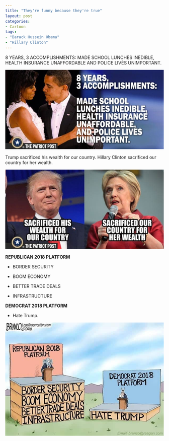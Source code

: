 ```yaml
---
title: "They're funny because they're true"
layout: post
categories:
- Cartoon
tags:
- "Barack Hussein Obama"
- "Hillary Clinton"
---
```


8 YEARS, 3 ACCOMPLISHMENTS: MADE SCHOOL LUNCHES INEDIBLE, HEALTH INSURANCE UNAFFORDABLE AND POLICE LIVÉS UNIMPORTANT.

![Obama: Eight years, three accomplishments](/assets/img/2018/05/accomplishments.jpg)

Trump sacrificed his wealth for our country. Hillary Clinton sacrificed our country for
her wealth.

![Comparing Donald Trump and Hillary Clinton](/assets/img/2018/05/djt-vs-hrc.jpg)

**REPUBLICAN 2018 PLATFORM**

- BORDER SECURITY 

- BOOM ECONOMY 

- BETTER TRADE DEALS

- INFRASTRUCTURE


**DEMOCRAT 2018 PLATFORM** 

- Hate Trump.

![Democratic platform](/assets/img/2018/05/demo-platform.jpg)
